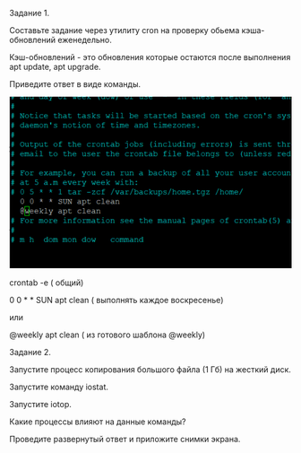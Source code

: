 Задание 1.

Составьте задание через утилиту cron на проверку обьема кэша-обновлений еженедельно.

Кэш-обновлений - это обновления которые остаются после выполнения apt update, apt upgrade.

Приведите ответ в виде команды.

![alt tag](https://github.com/avo1yanskiy/slin-homeworks/blob/main/image/3.6/Screenshot_2.png "cron")

crontab -e ( общий)

0 0 * * SUN apt clean ( выполнять каждое воскресенье)

или 

@weekly apt clean ( из готового шаблона @weekly)

Задание 2.

Запустите процесс копирования большого файла (1 Гб) на жесткий диск.

Запустите команду iostat.

Запустите iotop.

Какие процессы влияют на данные команды?

Проведите развернутый ответ и приложите снимки экрана.

